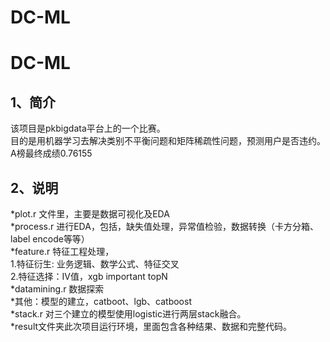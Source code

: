 # DC-ML
# DC-ML
## 1、简介
该项目是pkbigdata平台上的一个比赛。<br>
目的是用机器学习去解决类别不平衡问题和矩阵稀疏性问题，预测用户是否违约。<br>
A榜最终成绩0.76155<br>
## 2、说明
*plot.r 文件里，主要是数据可视化及EDA<br>
*process.r 进行EDA，包括，缺失值处理，异常值检验，数据转换（卡方分箱、label encode等等）<br>
*feature.r 特征工程处理，<br>
          1.特征衍生: 业务逻辑、数学公式、特征交叉<br>
          2.特征选择：IV值，xgb important topN<br>
*datamining.r 数据探索<br>
*其他：模型的建立，catboot、lgb、catboost<br>
*stack.r 对三个建立的模型使用logistic进行两层stack融合。<br>
*result文件夹此次项目运行环境，里面包含各种结果、数据和完整代码。<br>
